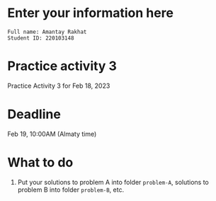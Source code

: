 # Enter your information here
```
Full name: Amantay Rakhat
Student ID: 220103148
```

# Practice activity 3
Practice Activity 3 for Feb 18, 2023

# Deadline
Feb 19, 10:00AM (Almaty time)

# What to do
1. Put your solutions to problem A into folder `problem-A`, solutions to problem B into folder `problem-B`, etc.
